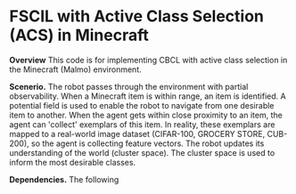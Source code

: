 # FSCIL with Active Class Selection (ACS) in Minecraft

**Overview** This code is for implementing CBCL with active class selection in the Minecraft (Malmo) environment. 

**Scenerio.** The robot passes through the environment with partial observability. When a Minecraft item is within range, an item is identified. A potential field is used to enable the robot to navigate from one desirable item to another. When the agent gets within close proximity to an item, the agent can 'collect' exemplars of this item. In reality, these exemplars are mapped to a real-world image dataset (CIFAR-100, GROCERY STORE, CUB-200), so the agent is collecting feature vectors. The robot updates its understanding of the world (cluster space). The cluster space is used to inform the most desirable classes.

**Dependencies.**  The following 



